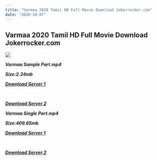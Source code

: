 ```yaml
---
title: "Varmaa 2020 Tamil HD Full Movie Download Jokerrocker.com"
date: "2020-10-07"
---
```


## Varmaa 2020 Tamil HD Full Movie Download Jokerrocker.com

[![](https://1.bp.blogspot.com/-b5z3oejG49g/X33Oobt3eqI/AAAAAAAAADE/3wlZ0FtmdvkPCBiBHCXngiAWn0-K1iKkQCLcBGAsYHQ/w640-h640/1602080215763.jpg)](https://1.bp.blogspot.com/-b5z3oejG49g/X33Oobt3eqI/AAAAAAAAADE/3wlZ0FtmdvkPCBiBHCXngiAWn0-K1iKkQCLcBGAsYHQ/s1200/1602080215763.jpg)

**_Varmaa Sample Part.mp4_**

**_Size:2.24mb_**

**_[Download Server 1](http://c2.wetransfer.vip/files/Tamil{a3b04ca4513862e5e6faa05865f310bf9da13080b46bbc045b167bb82cb0d9ff}20Movies/Tamil{a3b04ca4513862e5e6faa05865f310bf9da13080b46bbc045b167bb82cb0d9ff}202020{a3b04ca4513862e5e6faa05865f310bf9da13080b46bbc045b167bb82cb0d9ff}20Movies/Varmaa{a3b04ca4513862e5e6faa05865f310bf9da13080b46bbc045b167bb82cb0d9ff}20(2020)/Varmaa{a3b04ca4513862e5e6faa05865f310bf9da13080b46bbc045b167bb82cb0d9ff}20(2020){a3b04ca4513862e5e6faa05865f310bf9da13080b46bbc045b167bb82cb0d9ff}20HDRip/Varmaa{a3b04ca4513862e5e6faa05865f310bf9da13080b46bbc045b167bb82cb0d9ff}20(2020){a3b04ca4513862e5e6faa05865f310bf9da13080b46bbc045b167bb82cb0d9ff}20Sample{a3b04ca4513862e5e6faa05865f310bf9da13080b46bbc045b167bb82cb0d9ff}20(640x360).mp4)_**

**_[  
](http://c2.wetransfer.vip/files/Tamil{a3b04ca4513862e5e6faa05865f310bf9da13080b46bbc045b167bb82cb0d9ff}20Movies/Tamil{a3b04ca4513862e5e6faa05865f310bf9da13080b46bbc045b167bb82cb0d9ff}202020{a3b04ca4513862e5e6faa05865f310bf9da13080b46bbc045b167bb82cb0d9ff}20Movies/Varmaa{a3b04ca4513862e5e6faa05865f310bf9da13080b46bbc045b167bb82cb0d9ff}20(2020)/Varmaa{a3b04ca4513862e5e6faa05865f310bf9da13080b46bbc045b167bb82cb0d9ff}20(2020){a3b04ca4513862e5e6faa05865f310bf9da13080b46bbc045b167bb82cb0d9ff}20HDRip/Varmaa{a3b04ca4513862e5e6faa05865f310bf9da13080b46bbc045b167bb82cb0d9ff}20(2020){a3b04ca4513862e5e6faa05865f310bf9da13080b46bbc045b167bb82cb0d9ff}20Sample{a3b04ca4513862e5e6faa05865f310bf9da13080b46bbc045b167bb82cb0d9ff}20(640x360).mp4)_**

**_[Download Server 2](http://c2.wetransfer.vip/files/Tamil{a3b04ca4513862e5e6faa05865f310bf9da13080b46bbc045b167bb82cb0d9ff}20Movies/Tamil{a3b04ca4513862e5e6faa05865f310bf9da13080b46bbc045b167bb82cb0d9ff}202020{a3b04ca4513862e5e6faa05865f310bf9da13080b46bbc045b167bb82cb0d9ff}20Movies/Varmaa{a3b04ca4513862e5e6faa05865f310bf9da13080b46bbc045b167bb82cb0d9ff}20(2020)/Varmaa{a3b04ca4513862e5e6faa05865f310bf9da13080b46bbc045b167bb82cb0d9ff}20(2020){a3b04ca4513862e5e6faa05865f310bf9da13080b46bbc045b167bb82cb0d9ff}20HDRip/Varmaa{a3b04ca4513862e5e6faa05865f310bf9da13080b46bbc045b167bb82cb0d9ff}20(2020){a3b04ca4513862e5e6faa05865f310bf9da13080b46bbc045b167bb82cb0d9ff}20Sample{a3b04ca4513862e5e6faa05865f310bf9da13080b46bbc045b167bb82cb0d9ff}20(640x360).mp4)_**

**_Varmaa Single Part.mp4_**

**_Size:409.65mb_**

**_[Download Server 1](http://c4.wetransfer.vip/files/Varmaa{a3b04ca4513862e5e6faa05865f310bf9da13080b46bbc045b167bb82cb0d9ff}20(2020).mp4)_**

**_[  
](http://c4.wetransfer.vip/files/Varmaa{a3b04ca4513862e5e6faa05865f310bf9da13080b46bbc045b167bb82cb0d9ff}20(2020).mp4)_**

**_[Download Server 2](http://c4.wetransfer.vip/files/Varmaa{a3b04ca4513862e5e6faa05865f310bf9da13080b46bbc045b167bb82cb0d9ff}20(2020).mp4)_**
